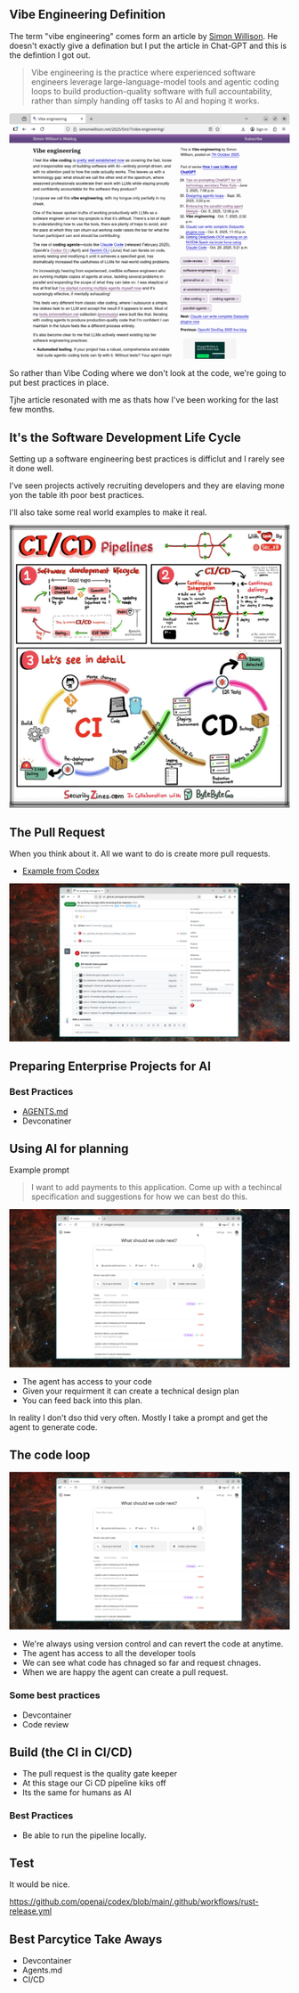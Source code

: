 ## Vibe Engineering Definition

The term "vibe engineering" comes form an article by [Simon Willison](https://simonwillison.net/2025/Oct/7/vibe-engineering/). He doesn't exactly give a defination but I put the article in Chat-GPT and this is the defintion I got out.

> Vibe engineering is the practice where experienced software engineers leverage large-language-model tools and agentic coding loops to build production-quality software with full accountability, rather than simply handing off tasks to AI and hoping it works.


[![Alt text for image](vibe-engineering-blog-article.png)](https://simonwillison.net/2025/Oct/7/vibe-engineering/)

So rather than Vibe Coding where we don't look at the code, we're going to put best practices in place.

Tjhe article resonated with me as thats how I've been working for the last few months.

## It's the Software Development Life Cycle

Setting up a software engineering best practices is difficlut and I rarely see it done well.

I've seen projects actively recruiting developers and they are elaving mone yon the table ith poor best practices.

I'll also take some real world examples to make it real.

![Dev Ops](ci-cd.jpg "Dev Ops")

## The Pull Request

When you think about it. All we want to do is create more pull requests.

- [Example from Codex](https://github.com/openai/codex/pull/5504)


![Pull Request](pull-request.png "Pull Request")

## Preparing Enterprise Projects for AI

### Best Practices

- [AGENTS.md](https://agents.md/)
- Devconatiner 

## Using AI for planning

Example prompt

> I want to add payments to this application. Come up with a techincal specification and suggestions for how we can best do this.

![Dev Ops](codex.png "Codex")

- The agent has access to your code
- Given your requirment it can create a technical design plan
- You can feed back into this plan.

In reality I don't dso thid very often. Mostly I take a prompt and get the agent to generate code.


## The code loop

![Dev Ops](codex.png "Codex")

- We're always using version control and can revert the code at anytime.
- The agent has access to all the developer tools
- We can see what code has chnaged so far and request chnages.
- When we are happy the agent can create a pull request.

### Some best practices

- Devcontainer
- Code review

## Build (the CI in CI/CD)

- The pull request is the quality gate keeper
- At this stage our Ci CD pipeline kiks off
- Its the same for humans as AI

### Best Practices

- Be able to run the pipeline locally.

## Test

It would be nice.

https://github.com/openai/codex/blob/main/.github/workflows/rust-release.yml

## Best Parcytice Take Aways

- Devcontainer
- Agents.md
- CI/CD
